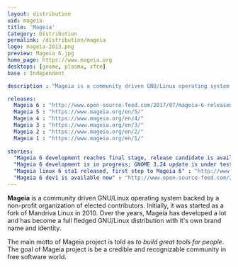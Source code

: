```yaml
---
layout: distribution
uid: mageia
title: 'Mageia'
Category: Distribution
permalink: /distribution/mageia
logo: mageia-2013.png
preview: Mageia 6.jpg
home_page: https://www.mageia.org
desktops: [gnome, plasma, xfce]
base : Independent

description : "Mageia is a community driven GNU/Linux operating system backed by a non-profit organization of elected contributors. Releases, reviews and other updates on Mageia."

releases:
  Mageia 6 : "http://www.open-source-feed.com/2017/07/mageia-6-released-with-plasma-5-dnf-arm.html"
  Mageia 5 : "https://www.mageia.org/en/5/"
  Mageia 4 : "https://www.mageia.org/en/4/"
  Mageia 3 : "https://www.mageia.org/en/3/"
  Mageia 2 : "https://www.mageia.org/en/2/"
  Mageia 1 : "https://www.mageia.org/en/1/"
  
stories:
  "Mageia 6 development reaches final stage, release candidate is available now " : "http://www.open-source-feed.com/2017/05/mageia-6-development-reaches-final.html"
  "Mageia 6 development is in progress; GNOME 3.24 update is under testing" : "http://www.open-source-feed.com/2017/03/mageia-6-development-is-in-progress.html"
  "Mageia linux 6 sta1 released, first step to Mageia 6" : "http://www.open-source-feed.com/2016/07/mageia-linux-6-sta1-released-first-step.html"
  "Mageia 6 dev1 is available now" : "http://www.open-source-feed.com/2016/03/mageia-6-dev1-is-available-now.html"
---
```


**Mageia** is a community driven GNU/Linux operating system backed by a non-profit organization of elected contributors. Initially, it was started as a fork of Mandriva Linux in 2010. Over the years, Mageia has developed a lot and has become a full fledged GNU/Linux distribution with it's own brand name and identity.

The main motto of Mageia project is told as *to build great tools for people*. The goal of Mageia project is be a credible and recognizable community in free software world.
